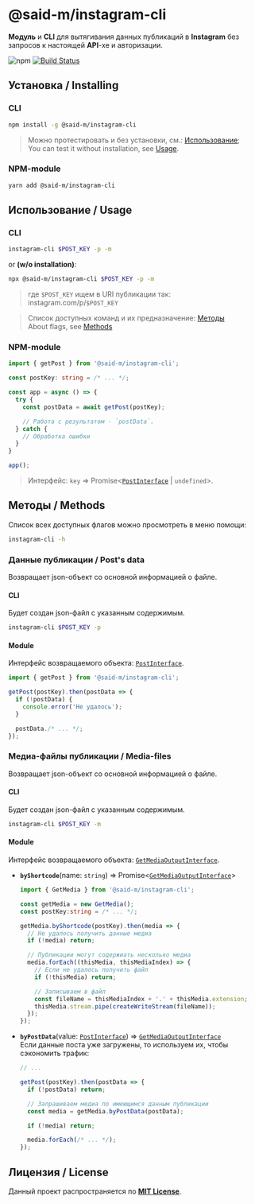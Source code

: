 # @said-m/**instagram-cli**

**Модуль** и **CLI** для вытягивания данных публикаций в **Instagram** без запросов к настоящей **API**-хе и авторизации.

![npm](https://img.shields.io/npm/v/@said-m/instagram-cli?color=rgb%2868%2C%20204%2C%2017%29)
[![Build Status](https://travis-ci.com/said-m/instagram-cli.svg?branch=master)](https://travis-ci.com/said-m/instagram-cli)

## Установка / Installing

### CLI

```bash
npm install -g @said-m/instagram-cli
```

> Можно протестировать и без установки, см.: [Использование](#Использование--Usage); \
> You can test it without installation, see [Usage](#Использование--Usage).

### NPM-module

```bash
yarn add @said-m/instagram-cli
```

## Использование / Usage

### CLI

```bash
instagram-cli $POST_KEY -p -m
```
or **(w/o installation)**:
```bash
npx @said-m/instagram-cli $POST_KEY -p -m
```

> где `$POST_KEY` ищем в URI публикации так: instagram.com/p/`$POST_KEY`

> Список доступных команд и их предназначение: [Методы](#Методы--Methods) \
> About flags, see [Methods](#Методы--Methods)

### NPM-module

```ts
import { getPost } from '@said-m/instagram-cli';

const postKey: string = /* ... */;

const app = async () => {
  try {
    const postData = await getPost(postKey);

    // Работа с результатом - `postData`.
  } catch {
    // Обработка ошибки
  }
}

app();
```

> Интерфейс: `key` => Promise<[`PostInterface`] | `undefined`>.

## Методы / Methods

Список всех доступных флагов можно просмотреть в меню помощи:
```bash
instagram-cli -h
```

### Данные публикации / Post's data

Возвращает json-объект со основной информацией о файле.

#### CLI

Будет создан json-файл с указанным содержимым.

```bash
instagram-cli $POST_KEY -p
```

#### Module

Интерфейс возвращаемого объекта: [`PostInterface`].

```ts
import { getPost } from '@said-m/instagram-cli';

getPost(postKey).then(postData => {
  if (!postData) {
    console.error('Не удалось');
  }

  postData./* ... */;
});
```

### Медиа-файлы публикации / Media-files

Возвращает json-объект со основной информацией о файле.

#### CLI

Будет создан json-файл с указанным содержимым.

```bash
instagram-cli $POST_KEY -m
```

#### Module

Интерфейс возвращаемого объекта: [`GetMediaOutputInterface`].

* **`byShortcode`**(name: `string`) => Promise<[`GetMediaOutputInterface`]>
  ```ts
  import { GetMedia } from '@said-m/instagram-cli';

  const getMedia = new GetMedia();
  const postKey:string = /* ... */;

  getMedia.byShortcode(postKey).then(media => {
    // Не удалось получить данные медиа
    if (!media) return;

    // Публикации могут содержиать несколько медиа
    media.forEach((thisMedia, thisMediaIndex) => {
      // Если не удалось получить файл
      if (!thisMedia) return;

      // Записываем в файл
      const fileName = thisMediaIndex + '.' + thisMedia.extension;
      thisMedia.stream.pipe(createWriteStream(fileName));
    });
  });
  ```
* **`byPostData`**(value: [`PostInterface`]) => [`GetMediaOutputInterface`] \
  Если данные поста уже загружены, то используем их, чтобы сэкономить трафик:
  ```ts
  // ...

  getPost(postKey).then(postData => {
    if (!postData) return;

    // Запрашиваем медиа по имеющимся данным публикации
    const media = getMedia.byPostData(postData);

    if (!media) return;

    media.forEach(/* ... */);
  });
  ```

## Лицензия / License

Данный проект распространяется по [**MIT License**](LICENSE).


[`PostInterface`]: src/lib/utils/interfaces/post.ts
[`GetMediaOutputInterface`]: src/lib/methods/utils/interfaces/get-media.ts
